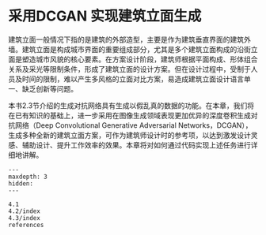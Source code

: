 # 采用DCGAN 实现建筑立面生成

建筑立面一般情况下指的是建筑的外部造型，主要是作为建筑垂直界面的建筑外墙。建筑立面是构成城市界面的重要组成部分，尤其是多个建筑立面构成的沿街立面是塑造城市风貌的核心要素。在方案设计阶段，建筑师根据平面构成、形体组合关系及采光等限制条件，形成了建筑立面的设计方案。但在设计过程中，受制于人员及时间的限制，难以产生多风格的立面对比方案，易造成建筑立面设计语言单一、缺乏创新等问题。

本书2.3节介绍的生成对抗网络具有生成以假乱真的数据的功能。在本章，我们将在已有知识的基础上，进一步采用在图像生成领域表现更加优异的深度卷积生成对抗网络（Deep Convolutional Generative Adversarial Networks，DCGAN），生成多种全新的建筑立面方案，可作为建筑师设计时的参考项，以达到激发设计灵感、辅助设计、提升工作效率的效果。本章将对如何通过代码实现上述任务进行详细地讲解。

```{toctree}
---
maxdepth: 3
hidden:
---

4.1
4.2/index
4.3/index
references
```


